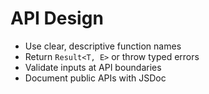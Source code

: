 # API Design

- Use clear, descriptive function names
- Return `Result<T, E>` or throw typed errors
- Validate inputs at API boundaries
- Document public APIs with JSDoc
